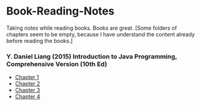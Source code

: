 # Book-Reading-Notes

Taking notes while reading books. Books are great. [Some folders of chapters seem to be empty, because I have understand the content already before reading the books.]

<h3> Y. Daniel Liang (2015) Introduction to Java Programming, Comprehensive Version (10th Ed)</h3>
<ul>
  <li><a href="https://github.com/CurtisNewbie/Book-Reading-Notes/tree/master/(D.%20Daniel%20Liang%2C%202015)%20Introduction%20to%20Java%20Programming/Chap%201">Chapter 1</a></li>
  <li><a href="https://github.com/CurtisNewbie/Book-Reading-Notes/tree/master/(D.%20Daniel%20Liang%2C%202015)%20Introduction%20to%20Java%20Programming">Chapter 2</a></li>
  <li><a href="https://github.com/CurtisNewbie/Book-Reading-Notes/tree/master/(D.%20Daniel%20Liang%2C%202015)%20Introduction%20to%20Java%20Programming/Chap%203">Chapter 3</a></li>
  <li><a href="https://github.com/CurtisNewbie/Book-Reading-Notes/tree/master/(D.%20Daniel%20Liang%2C%202015)%20Introduction%20to%20Java%20Programming/Chap%204">Chapter 4</a></li>
</ul>
